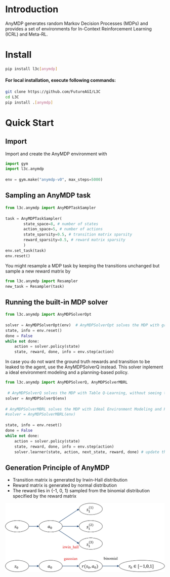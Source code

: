 # Introduction

AnyMDP generates random Markov Decision Processes (MDPs) and provides a set of environments for In-Context Reinforcement Learning (ICRL) and Meta-RL.

# Install

```bash
pip install l3c[anymdp]
```

#### For local installation, execute following commands:

```bash
git clone https://github.com/FutureAGI/L3C
cd L3C
pip install .[anymdp]
```

# Quick Start

## Import

Import and create the AnyMDP environment with 
```python
import gym
import l3c.anymdp

env = gym.make("anymdp-v0", max_steps=5000)
```

## Sampling an AnyMDP task
```python
from l3c.anymdp import AnyMDPTaskSampler

task = AnyMDPTaskSampler(
        state_space=8, # number of states
        action_space=5, # number of actions
        state_sparsity=0.5, # transition matrix sparsity
        reward_sparsity=0.5, # reward matrix sparsity
        )
env.set_task(task)
env.reset()
```

You might resample a MDP task by keeping the transitions unchanged but sample a new reward matrix by

```python
from l3c.anymdp import Resampler
new_task = Resampler(task)
```

## Running the built-in MDP solver
```python
from l3c.anymdp import AnyMDPSolverOpt

solver = AnyMDPSolverOpt(env)  # AnyMDPSolverOpt solves the MDP with ground truth rewards and transition matrix
state, info = env.reset()
done = False
while not done:
    action = solver.policy(state)
    state, reward, done, info = env.step(action)
```

In case you do not want the ground truth rewards and transition to be leaked to the agent, use the AnyMDPSolverQ instead. This solver inplement a ideal environment modeling and a planning-based policy.

```python
from l3c.anymdp import AnyMDPSolverQ, AnyMDPSolverMBRL

 # AnyMDPSolverQ solves the MDP with Table Q-Learning, without seeing the ground truth rewards and transition
solver = AnyMDPSolverQ(env) 

# AnyMDPSolverMBRL solves the MDP with Ideal Environment Modeling and Planning, without seeing the ground truth rewards and transition
#solver = AnyMDPSolverMBRL(env) 

state, info = env.reset()
done = False
while not done:
    action = solver.policy(state)
    state, reward, done, info = env.step(action)
    solver.learner(state, action, next_state, reward, done) # update the learner
```

## Generation Principle of AnyMDP

- Transition matrix is generated by Irwin-Hall distribution
- Reward matrix is generated by normal distribution
- The reward lies in {-1, 0, 1} sampled from the binomial distribution specified by the reward matrix

<div style="width: 960; overflow: hidden;">
  <img src="https://github.com/FutureAGI/DataPack/blob/main/demo/anymdp/AnyMDPGen.jpg" alt="Generation Rule of AnyMDP">
</div>
